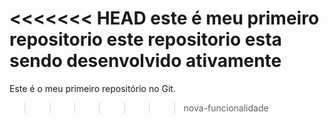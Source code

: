 <<<<<<< HEAD
este é meu primeiro repositorio 
este repositorio esta sendo desenvolvido ativamente
=======
Este é o meu primeiro repositório no Git.
>>>>>>> nova-funcionalidade
